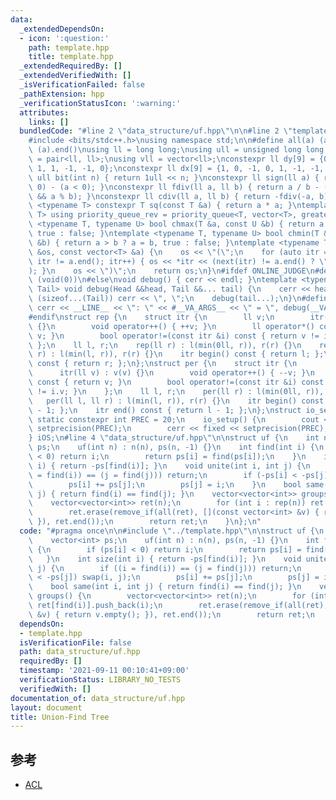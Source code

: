 ```yaml
---
data:
  _extendedDependsOn:
  - icon: ':question:'
    path: template.hpp
    title: template.hpp
  _extendedRequiredBy: []
  _extendedVerifiedWith: []
  _isVerificationFailed: false
  _pathExtension: hpp
  _verificationStatusIcon: ':warning:'
  attributes:
    links: []
  bundledCode: "#line 2 \"data_structure/uf.hpp\"\n\n#line 2 \"template.hpp\"\n\n\
    #include <bits/stdc++.h>\nusing namespace std;\n\n#define all(a) (a).begin(),\
    \ (a).end()\nusing ll = long long;\nusing ull = unsigned long long;\nusing pll\
    \ = pair<ll, ll>;\nusing vll = vector<ll>;\nconstexpr ll dy[9] = {0, 1, 0, -1,\
    \ 1, 1, -1, -1, 0};\nconstexpr ll dx[9] = {1, 0, -1, 0, 1, -1, -1, 1, 0};\nconstexpr\
    \ ull bit(int n) { return 1ull << n; }\nconstexpr ll sign(ll a) { return (a >\
    \ 0) - (a < 0); }\nconstexpr ll fdiv(ll a, ll b) { return a / b - ((a ^ b) < 0\
    \ && a % b); }\nconstexpr ll cdiv(ll a, ll b) { return -fdiv(-a, b); }\ntemplate\
    \ <typename T> constexpr T sq(const T &a) { return a * a; }\ntemplate <typename\
    \ T> using priority_queue_rev = priority_queue<T, vector<T>, greater<T>>;\ntemplate\
    \ <typename T, typename U> bool chmax(T &a, const U &b) { return a < b ? a = b,\
    \ true : false; }\ntemplate <typename T, typename U> bool chmin(T &a, const U\
    \ &b) { return a > b ? a = b, true : false; }\ntemplate <typename T> ostream &operator<<(ostream\
    \ &os, const vector<T> &a) {\n    os << \"(\";\n    for (auto itr = a.begin();\
    \ itr != a.end(); itr++) { os << *itr << (next(itr) != a.end() ? \", \" : \"\"\
    ); }\n    os << \")\";\n    return os;\n}\n#ifdef ONLINE_JUDGE\n#define dump(...)\
    \ (void(0))\n#else\nvoid debug() { cerr << endl; }\ntemplate <typename Head, typename...\
    \ Tail> void debug(Head &&head, Tail &&... tail) {\n    cerr << head;\n    if\
    \ (sizeof...(Tail)) cerr << \", \";\n    debug(tail...);\n}\n#define dump(...)\
    \ cerr << __LINE__ << \": \" << #__VA_ARGS__ << \" = \", debug(__VA_ARGS__)\n\
    #endif\nstruct rep {\n    struct itr {\n        ll v;\n        itr(ll v) : v(v)\
    \ {}\n        void operator++() { ++v; }\n        ll operator*() const { return\
    \ v; }\n        bool operator!=(const itr &i) const { return v != i.v; }\n   \
    \ };\n    ll l, r;\n    rep(ll r) : l(min(0ll, r)), r(r) {}\n    rep(ll l, ll\
    \ r) : l(min(l, r)), r(r) {}\n    itr begin() const { return l; };\n    itr end()\
    \ const { return r; };\n};\nstruct per {\n    struct itr {\n        ll v;\n  \
    \      itr(ll v) : v(v) {}\n        void operator++() { --v; }\n        ll operator*()\
    \ const { return v; }\n        bool operator!=(const itr &i) const { return v\
    \ != i.v; }\n    };\n    ll l, r;\n    per(ll r) : l(min(0ll, r)), r(r) {}\n \
    \   per(ll l, ll r) : l(min(l, r)), r(r) {}\n    itr begin() const { return r\
    \ - 1; };\n    itr end() const { return l - 1; };\n};\nstruct io_setup {\n   \
    \ static constexpr int PREC = 20;\n    io_setup() {\n        cout << fixed <<\
    \ setprecision(PREC);\n        cerr << fixed << setprecision(PREC);\n    };\n\
    } iOS;\n#line 4 \"data_structure/uf.hpp\"\n\nstruct uf {\n    int n;\n    vector<int>\
    \ ps;\n    uf(int n) : n(n), ps(n, -1) {}\n    int find(int i) {\n        if (ps[i]\
    \ < 0) return i;\n        return ps[i] = find(ps[i]);\n    }\n    int size(int\
    \ i) { return -ps[find(i)]; }\n    void unite(int i, int j) {\n        if ((i\
    \ = find(i)) == (j = find(j))) return;\n        if (-ps[i] < -ps[j]) swap(i, j);\n\
    \        ps[i] += ps[j];\n        ps[j] = i;\n    }\n    bool same(int i, int\
    \ j) { return find(i) == find(j); }\n    vector<vector<int>> groups() {\n    \
    \    vector<vector<int>> ret(n);\n        for (int i : rep(n)) ret[find(i)].push_back(i);\n\
    \        ret.erase(remove_if(all(ret), [](const vector<int> &v) { return v.empty();\
    \ }), ret.end());\n        return ret;\n    }\n};\n"
  code: "#pragma once\n\n#include \"../template.hpp\"\n\nstruct uf {\n    int n;\n\
    \    vector<int> ps;\n    uf(int n) : n(n), ps(n, -1) {}\n    int find(int i)\
    \ {\n        if (ps[i] < 0) return i;\n        return ps[i] = find(ps[i]);\n \
    \   }\n    int size(int i) { return -ps[find(i)]; }\n    void unite(int i, int\
    \ j) {\n        if ((i = find(i)) == (j = find(j))) return;\n        if (-ps[i]\
    \ < -ps[j]) swap(i, j);\n        ps[i] += ps[j];\n        ps[j] = i;\n    }\n\
    \    bool same(int i, int j) { return find(i) == find(j); }\n    vector<vector<int>>\
    \ groups() {\n        vector<vector<int>> ret(n);\n        for (int i : rep(n))\
    \ ret[find(i)].push_back(i);\n        ret.erase(remove_if(all(ret), [](const vector<int>\
    \ &v) { return v.empty(); }), ret.end());\n        return ret;\n    }\n};"
  dependsOn:
  - template.hpp
  isVerificationFile: false
  path: data_structure/uf.hpp
  requiredBy: []
  timestamp: '2021-09-11 00:10:41+09:00'
  verificationStatus: LIBRARY_NO_TESTS
  verifiedWith: []
documentation_of: data_structure/uf.hpp
layout: document
title: Union-Find Tree
---
```


## 参考
- [ACL](https://atcoder.github.io/ac-library/document_ja/dsu.html)